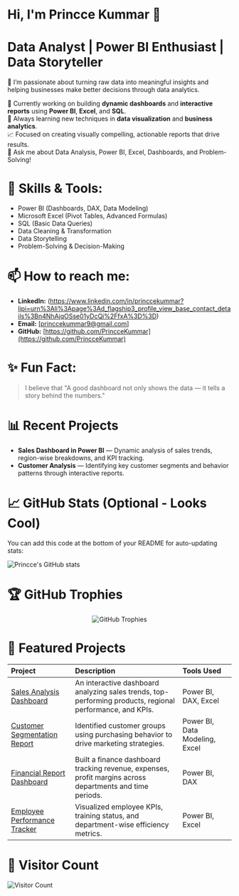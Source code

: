 # Hi, I'm Princce Kummar 👋  
# Data Analyst | Power BI Enthusiast | Data Storyteller  

🌟 I’m passionate about turning raw data into meaningful insights and helping businesses make better decisions through data analytics.  

🔭 Currently working on building **dynamic dashboards** and **interactive reports** using **Power BI**, **Excel**, and **SQL**.  
🌱 Always learning new techniques in **data visualization** and **business analytics**.  
📈 Focused on creating visually compelling, actionable reports that drive results.  
💬 Ask me about Data Analysis, Power BI, Excel, Dashboards, and Problem-Solving!

# 🚀 Skills & Tools:
- Power BI (Dashboards, DAX, Data Modeling)
- Microsoft Excel (Pivot Tables, Advanced Formulas)
- SQL (Basic Data Queries)
- Data Cleaning & Transformation
- Data Storytelling
- Problem-Solving & Decision-Making

# 📫 How to reach me:
- **LinkedIn:** (https://www.linkedin.com/in/princcekummar?lipi=urn%3Ali%3Apage%3Ad_flagship3_profile_view_base_contact_details%3Bn4NhAjqOSse01yDcQi%2FfxA%3D%3D)
- **Email:** [princcekummar9@gmail.com]
- **GitHub:** [https://github.com/PrincceKummar](https://github.com/PrincceKummar)

# ✨ Fun Fact:
> I believe that "A good dashboard not only shows the data — it tells a story behind the numbers."

# 📊 Recent Projects
- **Sales Dashboard in Power BI** — Dynamic analysis of sales trends, region-wise breakdowns, and KPI tracking.
- **Customer Analysis** — Identifying key customer segments and behavior patterns through interactive reports.

# 📈 GitHub Stats (Optional - Looks Cool)
You can add this code at the bottom of your README for auto-updating stats:

![Princce's GitHub stats](https://github-readme-stats.vercel.app/api?username=PrincceKummar&show_icons=true&theme=radical)

# 🏆 GitHub Trophies
<p align="center">
  <img src="https://github-profile-trophy.vercel.app/?username=PrincceKummar&theme=radical&no-frame=true&no-bg=true&margin-w=4" alt="GitHub Trophies"/>
</p>

# 🌟 Featured Projects

| Project | Description | Tools Used |
| :--- | :--- | :--- |
| [Sales Analysis Dashboard](https://github.com/PrincceKummar/Sales-Dashboard-PowerBI) | An interactive dashboard analyzing sales trends, top-performing products, regional performance, and KPIs. | Power BI, DAX, Excel |
| [Customer Segmentation Report](https://github.com/PrincceKummar/Customer-Segmentation-PowerBI) | Identified customer groups using purchasing behavior to drive marketing strategies. | Power BI, Data Modeling, Excel |
| [Financial Report Dashboard](https://github.com/PrincceKummar/Financial-Dashboard-PowerBI) | Built a finance dashboard tracking revenue, expenses, profit margins across departments and time periods. | Power BI, DAX |
| [Employee Performance Tracker](https://github.com/PrincceKummar/Employee-Performance-Tracker) | Visualized employee KPIs, training status, and department-wise efficiency metrics. | Power BI, Excel |

# 👀 Visitor Count
![Visitor Count](https://profile-counter.glitch.me/PrincceKummar/count.svg)
